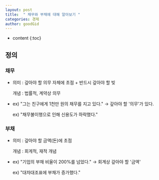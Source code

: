 ```yaml
---
layout: post
title:  " 채무와 부채에 대해 알아보기 "
categories: 경제
author: goodGid
---
```

* content
{:toc}

## 정의

### 채무

* 의미 : 갚아야 할 의무 자체에 초점 + 반드시 갚아야 할 빚

  개념 : 법률적, 계약상 의무

* ex) "그는 친구에게 1천만 원의 채무를 지고 있다." → 갚아야 할 '의무'가 있다.

  ex) "채무불이행으로 인해 신용도가 하락했다."


### 부채

* 의미 : 갚아야 할 금액(돈)에 초점

  개념 : 회게적, 재적 개념

* ex) "기업의 부채 비율이 200%를 넘었다." → 회계상 갚아야 할 '금액'

  ex) "대차대조표에 부채가 증가했다."
